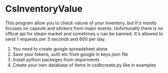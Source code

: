 # CsInventoryValue
This program allow you to check valuve of your inventory, but It's mostly focuses on capsule and stickers from major events. Unfortunatly there is no offical api for steam market and sometimes u can be banned. It's allowed to send 1 requests per 3 seconds and 600 per day.

1. You need to create google spreadsheet alone
2. Save your tokens, auth etc from google in keys.json file
3. Install python packeges from requirments
4. Create your own database of items in csdbcreate.py like in examples

